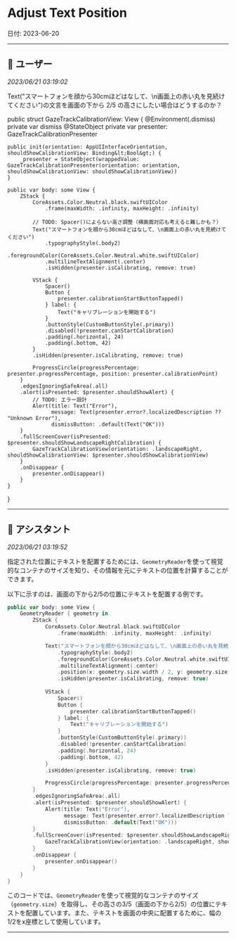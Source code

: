 # Adjust Text Position

日付: 2023-06-20

---

## 👤 ユーザー
*2023/06/21 03:19:02*

Text("スマートフォンを顔から30cmほどはなして、\n画面上の赤い丸を見続けてください")の文言を画面の下から 2/5 の高さにしたい場合はどうするのか？

public struct GazeTrackCalibrationView: View {
    @Environment(\.dismiss) private var dismiss
    @StateObject private var presenter: GazeTrackCalibrationPresenter

    public init(orientation: AppUIInterfaceOrientation, shouldShowCalibrationView: Binding&lt;Bool&gt;) {
        _presenter = StateObject(wrappedValue: GazeTrackCalibrationPresenter(orientation: orientation, shouldShowCalibrationView: shouldShowCalibrationView))
    }

    public var body: some View {
        ZStack {
            CoreAssets.Color.Neutral.black.swiftUIColor
                .frame(maxWidth: .infinity, maxHeight: .infinity)

            // TODO: Spacer()によらない高さ調整（横画面対応も考えると難しかも？）
            Text("スマートフォンを顔から30cmほどはなして、\n画面上の赤い丸を見続けてください")
                .typographyStyle(.body2)
                .foregroundColor(CoreAssets.Color.Neutral.white.swiftUIColor)
                .multilineTextAlignment(.center)
                .isHidden(presenter.isCalibrating, remove: true)
            
            VStack {
                Spacer()
                Button {
                    presenter.calibrationStartButtonTapped()
                } label: {
                    Text("キャリブレーションを開始する")
                }
                .buttonStyle(CustomButtonStyle(.primary))
                .disabled(!presenter.canStartCalibration)
                .padding(.horizontal, 24)
                .padding(.bottom, 42)
            }
            .isHidden(presenter.isCalibrating, remove: true)

            ProgressCircle(progressPercentage: presenter.progressPercentage, position: presenter.calibrationPoint)
        }
        .edgesIgnoringSafeArea(.all)
        .alert(isPresented: $presenter.shouldShowAlert) {
            // TODO: エラー設計
            Alert(title: Text("Error"),
                  message: Text(presenter.error?.localizedDescription ?? "Unknown Error"),
                  dismissButton: .default(Text("OK")))
        }
        .fullScreenCover(isPresented: $presenter.shouldShowLandscapeRightCalibration) {
            GazeTrackCalibrationView(orientation: .landscapeRight, shouldShowCalibrationView: $presenter.shouldShowCalibrationView)
        }
        .onDisappear {
            presenter.onDisappear()
        }
    }
}

---

## 🤖 アシスタント
*2023/06/21 03:19:52*

指定された位置にテキストを配置するためには、`GeometryReader`を使って視覚的なコンテナのサイズを知り、その情報を元にテキストの位置を計算することができます。

以下に示すのは、画面の下から2/5の位置にテキストを配置する例です。

```swift
public var body: some View {
    GeometryReader { geometry in
        ZStack {
            CoreAssets.Color.Neutral.black.swiftUIColor
                .frame(maxWidth: .infinity, maxHeight: .infinity)

            Text("スマートフォンを顔から30cmほどはなして、\n画面上の赤い丸を見続けてください")
                .typographyStyle(.body2)
                .foregroundColor(CoreAssets.Color.Neutral.white.swiftUIColor)
                .multilineTextAlignment(.center)
                .position(x: geometry.size.width / 2, y: geometry.size.height * 3 / 5)
                .isHidden(presenter.isCalibrating, remove: true)
            
            VStack {
                Spacer()
                Button {
                    presenter.calibrationStartButtonTapped()
                } label: {
                    Text("キャリブレーションを開始する")
                }
                .buttonStyle(CustomButtonStyle(.primary))
                .disabled(!presenter.canStartCalibration)
                .padding(.horizontal, 24)
                .padding(.bottom, 42)
            }
            .isHidden(presenter.isCalibrating, remove: true)

            ProgressCircle(progressPercentage: presenter.progressPercentage, position: presenter.calibrationPoint)
        }
        .edgesIgnoringSafeArea(.all)
        .alert(isPresented: $presenter.shouldShowAlert) {
            Alert(title: Text("Error"),
                  message: Text(presenter.error?.localizedDescription ?? "Unknown Error"),
                  dismissButton: .default(Text("OK")))
        }
        .fullScreenCover(isPresented: $presenter.shouldShowLandscapeRightCalibration) {
            GazeTrackCalibrationView(orientation: .landscapeRight, shouldShowCalibrationView: $presenter.shouldShowCalibrationView)
        }
        .onDisappear {
            presenter.onDisappear()
        }
    }
}
```

このコードでは、`GeometryReader`を使って視覚的なコンテナのサイズ（`geometry.size`）を取得し、その高さの3/5（画面の下から2/5）の位置にテキストを配置しています。また、テキストを画面の中央に配置するために、幅の1/2をx座標として使用しています。

---
